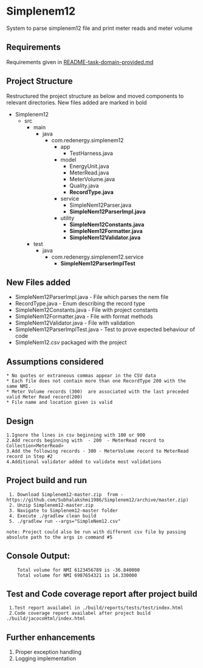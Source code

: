 # Simplenem12
  System to parse simplenem12 file and print meter reads and meter volume
 
## Requirements
  Requirements given in [README-task-domain-provided.md](https://github.com/Subhalakshmi1986/Simplenem12/blob/master/README-task-domain-provided.md)
  
## Project Structure 
  Restructured the project structure as below and moved components to relevant directories.
  New files added are marked in bold
  * Simplenem12
    * src
        * main
            * java
                * com.redenergy.simplenem12
                    * app
                        * TestHarness.java
                    * model
                        * EnergyUnit.java
                        * MeterRead.java
                        * MeterVolume.java
                        * Quality.java
                        * **RecordType.java**
                    * service
                        * SimpleNem12Parser.java
                        * **SimpleNem12ParserImpl.java**
                    * utility
                        * **SimpleNem12Constants.java**
                        * **SimpleNem12Formatter.java**
                        * **SimpleNem12Validator.java**
        * test
            * java
                * com.redenergy.simplenem12.service
                    * **SimpleNem12ParserImplTest**
            
## New Files added
   * SimpleNem12ParserImpl.java - File which parses the nem file
   * RecordType.java - Enum describing the record type
   * SimpleNem12Constants.java  - File with project constants
   * SimpleNem12Formatter.java  - File with format methods
   * SimpleNem12Validator.java  - File with validation
   * SimpleNem12ParserImplTest.java  - Test to prove expected behaviour of code
   * SimpleNem12.csv packaged with the project
   
## Assumptions considered 
    * No quotes or extraneous commas appear in the CSV data
    * Each file does not contain more than one RecordType 200 with the same NMI. 
    * Meter Volume records (300)  are associated with the last preceded  valid Meter Read record(200)
    * File name and location given is valid

 
## Design
    1.Ignore the lines in csv beginning with 100 or 900
    2.Add records beginning with  - 200  - MeterRead record to Collection<MeterRead>
    3.Add the following records - 300 - MeterVolume record to MeterRead record in Step #2
    4.Additional validator added to validate most validations
       
## Project build and run
   ```
    1. Download Simplenem12-master.zip  from - https://github.com/Subhalakshmi1986/Simplenem12/archive/master.zip)
    2. Unzip Simplenem12-master.zip
    3. Navigate to Simplenem12-master folder
    4. Execute ./gradlew clean build
    5. ./gradlew run --args="SimpleNem12.csv"

note: Project could also be run with different csv file by passing absolute path to the args in command #5

```
## Console Output:
```
    Total volume for NMI 6123456789 is -36.840000
    Total volume for NMI 6987654321 is 14.330000

``` 
## Test and Code coverage report after project build
   ```
    1.Test report availabel in ./build/reports/tests/test/index.html
    2.Code coverage report availabel after project build  ./build/jacocoHtml/index.html
   ```        
      
## Further enhancements
   1. Proper exception handling 
   2. Logging implementation      
